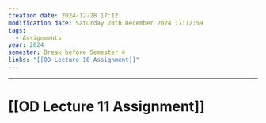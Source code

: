 ```yaml
---
creation date: 2024-12-28 17:12
modification date: Saturday 28th December 2024 17:12:59
tags:
  - Assignments
year: 2024
semester: Break before Semester 4
links: "[[OD Lecture 10 Assignment]]"
---
```


---
# [[OD Lecture 11 Assignment]]

